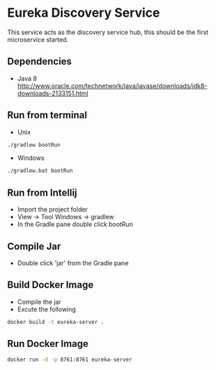 # Eureka Discovery Service
This service acts as the discovery service hub, this should be the first microservice started.

## Dependencies
* Java 8 http://www.oracle.com/technetwork/java/javase/downloads/jdk8-downloads-2133151.html

## Run from terminal
* Unix
```bash
./gradlew bootRun
```
* Windows
```bash
./gradlew.bat bootRun
```

## Run from Intellij
* Import the project folder
* View -> Tool Windows -> gradlew
* In the Gradle pane double click bootRun

## Compile Jar
* Double click 'jar' from the Gradle pane

## Build Docker Image
* Compile the jar
* Excute the following
```bash
docker build -t eureka-server .
```

## Run Docker Image
```bash
docker run -d -p 8761:8761 eureka-server
